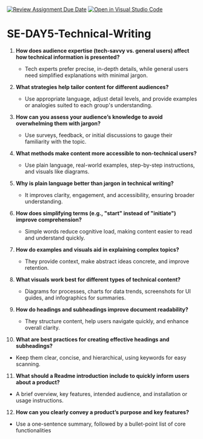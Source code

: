 [![Review Assignment Due Date](https://classroom.github.com/assets/deadline-readme-button-22041afd0340ce965d47ae6ef1cefeee28c7c493a6346c4f15d667ab976d596c.svg)](https://classroom.github.com/a/zsAR-pyY)
[![Open in Visual Studio Code](https://classroom.github.com/assets/open-in-vscode-2e0aaae1b6195c2367325f4f02e2d04e9abb55f0b24a779b69b11b9e10269abc.svg)](https://classroom.github.com/online_ide?assignment_repo_id=18599225&assignment_repo_type=AssignmentRepo)
# SE-DAY5-Technical-Writing


1. **How does audience expertise (tech-savvy vs. general users) affect how technical information is presented?**  
   - Tech experts prefer precise, in-depth details, while general users need simplified explanations with minimal jargon.  

2. **What strategies help tailor content for different audiences?**  
   - Use appropriate language, adjust detail levels, and provide examples or analogies suited to each group's understanding.  

3. **How can you assess your audience’s knowledge to avoid overwhelming them with jargon?**  
   - Use surveys, feedback, or initial discussions to gauge their familiarity with the topic.  

4. **What methods make content more accessible to non-technical users?**  
   - Use plain language, real-world examples, step-by-step instructions, and visuals like diagrams.  

5. **Why is plain language better than jargon in technical writing?**  
   - It improves clarity, engagement, and accessibility, ensuring broader understanding.  

6. **How does simplifying terms (e.g., "start" instead of "initiate") improve comprehension?**  
   - Simple words reduce cognitive load, making content easier to read and understand quickly.  

7. **How do examples and visuals aid in explaining complex topics?**  
   - They provide context, make abstract ideas concrete, and improve retention.  

8. **What visuals work best for different types of technical content?**  
   - Diagrams for processes, charts for data trends, screenshots for UI guides, and infographics for summaries.  

9. **How do headings and subheadings improve document readability?**  
   - They structure content, help users navigate quickly, and enhance overall clarity.  

10. **What are best practices for creating effective headings and subheadings?**  
   - Keep them clear, concise, and hierarchical, using keywords for easy scanning.  

11. **What should a Readme introduction include to quickly inform users about a product?**  
   - A brief overview, key features, intended audience, and installation or usage instructions.  

12. **How can you clearly convey a product’s purpose and key features?**  
   - Use a one-sentence summary, followed by a bullet-point list of core functionalities
